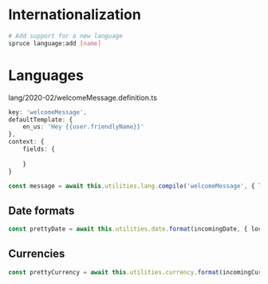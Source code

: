 # Internationalization
```bash
# Add support for a new language
spruce language:add [name]

```

# Languages

lang/2020-02/welcomeMessage.definition.ts
```typescript
key: 'welcomeMessage',
defaultTemplate: {
	en_us: 'Hey {{user.friendlyName}}'
},
context: {
	fields: {
		
	}
}
```

```typescript
const message = await this.utilities.lang.compile('welcomeMessage', { locationId, context })
```

## Date formats


```typescript
const prettyDate = await this.utilities.date.format(incomingDate, { locationId })
```

## Currencies

```typescript
const prettyCurrency = await this.utilities.currency.format(incomingCurrency, { locationId })
```